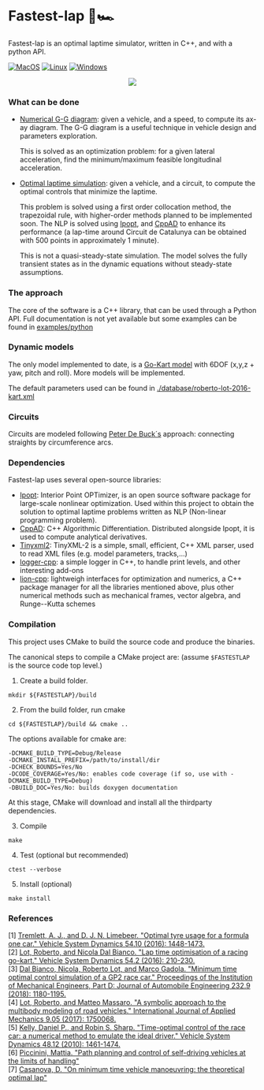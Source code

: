 # Fastest-lap 🏁🏎
Fastest-lap is an optimal laptime simulator, written in C++, and with a python API.

[![MacOS](https://github.com/juanmanzanero/fastest-lap/actions/workflows/macos.yml/badge.svg)](https://github.com/juanmanzanero/fastest-lap/actions/workflows/macos.yml)
[![Linux](https://github.com/juanmanzanero/fastest-lap/actions/workflows/linux.yml/badge.svg)](https://github.com/juanmanzanero/fastest-lap/actions/workflows/linux.yml)
[![Windows](https://github.com/juanmanzanero/fastest-lap/actions/workflows/windows.yml/badge.svg)](https://github.com/juanmanzanero/fastest-lap/actions/workflows/windows.yml)

<p align="center">
  <img src="https://pbs.twimg.com/media/FEJF_KaWYAEjS86?format=png&name=900x900" />
</p>

### What can be done

  * [Numerical G-G diagram][gg]: given a vehicle, and a speed, to compute its ax-ay diagram. The G-G diagram is a useful technique in vehicle design and parameters exploration. 

    This is solved as an optimization problem: for a given lateral acceleration, find the minimum/maximum feasible longitudinal acceleration.
    
  * [Optimal laptime simulation][optimal-laptime]: given a vehicle, and a circuit, to compute the optimal controls that minimize the laptime.

    This problem is solved using a first order collocation method, the trapezoidal rule, with higher-order methods planned to be implemented soon. The NLP is solved using [Ipopt][ipopt], and [CppAD][cppad] to enhance its performance (a lap-time around Circuit de Catalunya can be obtained with 500 points in approximately 1 minute).
    
    This is not a quasi-steady-state simulation. The model solves the fully transient states as in the dynamic equations without steady-state assumptions.

[gg]:https://github.com/juanmanzanero/fastest-lap/tree/main/examples/python/gg-diagram
[optimal-laptime]:https://github.com/juanmanzanero/fastest-lap/tree/main/examples/python/optimal-laptime

### The approach

The core of the software is a C++ library, that can be used through a Python API. Full documentation is not yet available but some examples can be found in [examples/python][examples-python]

[examples-python]:https://github.com/juanmanzanero/fastest-lap/tree/main/examples/python

### Dynamic models

The only model implemented to date, is a [Go-Kart model][link2] with 6DOF (x,y,z + yaw, pitch and roll). More models will be implemented.

The default parameters used can be found in [./database/roberto-lot-2016-kart.xml][database]

[database]:https://github.com/juanmanzanero/fastest-lap/blob/main/database/roberto-lot-kart-2016.xml

### Circuits

Circuits are modeled following [Peter De Buck´s][dymos] approach: connecting straights by circumference arcs.

[dymos]:https://github.com/OpenMDAO/dymos


### Dependencies

Fastest-lap uses several open-source libraries:
  * [Ipopt][ipopt]: Interior Point OPTimizer, is an open source software package for large-scale nonlinear optimization. Used within this project to obtain the solution to optimal laptime problems written as NLP (Non-linear programming problem).
  * [CppAD][cppad]: C++ Algorithmic Differentiation. Distributed alongside Ipopt, it is used to compute analytical derivatives. 
  * [Tinyxml2][tinyxml2]: TinyXML-2 is a simple, small, efficient, C++ XML parser, used to read XML files (e.g. model parameters, tracks,...)
  * [logger-cpp][loggercpp]: a simple logger in C++, to handle print levels, and other interesting add-ons
  * [lion-cpp][lioncpp]: lightweigh interfaces for optimization and numerics, a C++ package manager for all the libraries mentioned above, plus other numerical methods such as mechanical frames, vector algebra, and Runge--Kutta schemes

[ipopt]:https://github.com/coin-or/Ipopt
[cppad]:https://github.com/coin-or/CppAD
[tinyxml2]:https://github.com/leethomason/tinyxml2
[loggercpp]:https://github.com/juanmanzanero/logger-cpp
[lioncpp]:https://github.com/juanmanzanero/lion-cpp
### Compilation

This project uses CMake to build the source code and produce the binaries.

The canonical steps to compile a CMake project are: (assume ```$FASTESTLAP``` is the source code top level.)

  1.  Create a build folder.
  ```
  mkdir ${FASTESTLAP}/build 
  ```
  2. From the build folder, run cmake
  ```
  cd ${FASTESTLAP}/build && cmake ..
  ```

  The options available for cmake are:
  ```
  -DCMAKE_BUILD_TYPE=Debug/Release
  -DCMAKE_INSTALL_PREFIX=/path/to/install/dir
  -DCHECK_BOUNDS=Yes/No
  -DCODE_COVERAGE=Yes/No: enables code coverage (if so, use with -DCMAKE_BUILD_TYPE=Debug)
  -DBUILD_DOC=Yes/No: builds doxygen documentation
  ```
  At this stage, CMake will download and install all the thirdparty dependencies.
  
  3. Compile 
  ```
  make
  ```
  
  4. Test (optional but recommended)
  ```
  ctest --verbose
  ```
  
  5. Install (optional)
  ```
  make install
  ```

### References

[1] [Tremlett, A. J., and D. J. N. Limebeer. "Optimal tyre usage for a formula one car." Vehicle System Dynamics 54.10 (2016): 1448-1473.][link1]<br/>
[2] [Lot, Roberto, and Nicola Dal Bianco. "Lap time optimisation of a racing go-kart." Vehicle System Dynamics 54.2 (2016): 210-230.][link2]<br/>
[3] [Dal Bianco, Nicola, Roberto Lot, and Marco Gadola. "Minimum time optimal control simulation of a GP2 race car." Proceedings of the Institution of Mechanical Engineers, Part D: Journal of Automobile Engineering 232.9 (2018): 1180-1195.][link3]<br/>
[4] [Lot, Roberto, and Matteo Massaro. "A symbolic approach to the multibody modeling of road vehicles." International Journal of Applied Mechanics 9.05 (2017): 1750068.][link4]<br/>
[5] [Kelly, Daniel P., and Robin S. Sharp. "Time-optimal control of the race car: a numerical method to emulate the ideal driver." Vehicle System Dynamics 48.12 (2010): 1461-1474.][link5]<br/>
[6] [Piccinini, Mattia. "Path planning and control of self-driving vehicles at the limits of handling"][link6]<br/>
[7] [Casanova, D. "On minimum time vehicle manoeuvring: the theoretical optimal lap"][link7]<br/>


[link1]:https://www.tandfonline.com/doi/abs/10.1080/00423114.2016.1213861
[link2]:https://www.tandfonline.com/doi/abs/10.1080/00423114.2015.1125514
[link3]:https://journals.sagepub.com/doi/pdf/10.1177/0954407017728158?casa_token=KJUTgUXmw7UAAAAA:rpL6chgRsgy6e8KagZ50jVeLOmITur5phRQYuh_PIY-WW7mMbEHSp-VCWvz3-wZ2FxkeeyhJR_t2
[link4]:https://www.worldscientific.com/doi/abs/10.1142/S1758825117500685
[link5]:https://www.tandfonline.com/doi/abs/10.1080/00423110903514236
[link6]:https://www.researchgate.net/publication/336880897_Path_Planning_and_Control_of_Self-Driving_Vehicles_at_the_Limits_of_Handling
[link7]:https://dspace.lib.cranfield.ac.uk/handle/1826/1091

